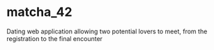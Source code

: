 # matcha_42
Dating web application allowing two potential lovers to meet, from the registration to the final encounter
